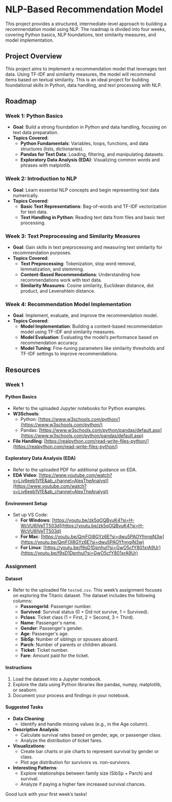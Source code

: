 # NLP-Based Recommendation Model

This project provides a structured, intermediate-level approach to building a recommendation model using NLP. The roadmap is divided into four weeks, covering Python basics, NLP foundations, text similarity measures, and model implementation.

## Project Overview

This project aims to implement a recommendation model that leverages text data. Using TF-IDF and similarity measures, the model will recommend items based on textual similarity. This is an ideal project for building foundational skills in Python, data handling, and text processing with NLP.

## Roadmap

### Week 1: Python Basics
- **Goal**: Build a strong foundation in Python and data handling, focusing on text data preparation.
- **Topics Covered**:
  - **Python Fundamentals**: Variables, loops, functions, and data structures (lists, dictionaries).
  - **Pandas for Text Data**: Loading, filtering, and manipulating datasets.
  - **Exploratory Data Analysis (EDA)**: Visualizing common words and phrases with matplotlib.

### Week 2: Introduction to NLP
- **Goal**: Learn essential NLP concepts and begin representing text data numerically.
- **Topics Covered**:
  - **Basic Text Representations**: Bag-of-words and TF-IDF vectorization for text data.
  - **Text Handling in Python**: Reading text data from files and basic text processing.

### Week 3: Text Preprocessing and Similarity Measures
- **Goal**: Gain skills in text preprocessing and measuring text similarity for recommendation purposes.
- **Topics Covered**:
  - **Text Preprocessing**: Tokenization, stop word removal, lemmatization, and stemming.
  - **Content-Based Recommendations**: Understanding how recommendations work with text data.
  - **Similarity Measures**: Cosine similarity, Euclidean distance, dot product, and Levenshtein distance.

### Week 4: Recommendation Model Implementation
- **Goal**: Implement, evaluate, and improve the recommendation model.
- **Topics Covered**:
  - **Model Implementation**: Building a content-based recommendation model using TF-IDF and similarity measures.
  - **Model Evaluation**: Evaluating the model’s performance based on recommendation accuracy.
  - **Model Tuning**: Fine-tuning parameters like similarity thresholds and TF-IDF settings to improve recommendations.

## Resources

### Week 1

#### Python Basics
- Refer to the uploaded Jupyter notebooks for Python examples.
- **W3Schools**:
  - Python: [https://www.w3schools.com/python/](https://www.w3schools.com/python/)
  - Pandas: [https://www.w3schools.com/python/pandas/default.asp](https://www.w3schools.com/python/pandas/default.asp)
- **File Handling**: [https://realpython.com/read-write-files-python/](https://realpython.com/read-write-files-python/)

#### Exploratory Data Analysis (EDA)
- Refer to the uploaded PDF for additional guidance on EDA.
- **EDA Video**: [https://www.youtube.com/watch?v=Liv6eeb1VfE&ab_channel=AlexTheAnalyst](https://www.youtube.com/watch?v=Liv6eeb1VfE&ab_channel=AlexTheAnalyst)

#### Environment Setup
- Set up VS Code:
  - **For Windows**: [https://youtu.be/zk5qOQBvuK4?si=H-WcVU6IVeTT503d](https://youtu.be/zk5qOQBvuK4?si=H-WcVU6IVeTT503d)
  - **For Mac**: [https://youtu.be/QmFOI8GYz6E?si=dwu5PAOYfnngjN3w](https://youtu.be/QmFOI8GYz6E?si=dwu5PAOYfnngjN3w)
  - **For Linux**: [https://youtu.be/f9sD1DpnhuI?si=GwO5cfY801xrA9Ur](https://youtu.be/f9sD1DpnhuI?si=GwO5cfY801xrA9Ur)

### Assignment

#### Dataset
- Refer to the uploaded file `tested.csv`. This week’s assignment focuses on exploring the Titanic dataset. The dataset includes the following columns:
  - **PassengerId**: Passenger number.
  - **Survived**: Survival status (0 = Did not survive, 1 = Survived).
  - **Pclass**: Ticket class (1 = First, 2 = Second, 3 = Third).
  - **Name**: Passenger's name.
  - **Gender**: Passenger's gender.
  - **Age**: Passenger's age.
  - **SibSp**: Number of siblings or spouses aboard.
  - **Parch**: Number of parents or children aboard.
  - **Ticket**: Ticket number.
  - **Fare**: Amount paid for the ticket.

#### Instructions
1. Load the dataset into a Jupyter notebook.
2. Explore the data using Python libraries like pandas, numpy, matplotlib, or seaborn.
3. Document your process and findings in your notebook.

#### Suggested Tasks
- **Data Cleaning**:
  - Identify and handle missing values (e.g., in the Age column).
- **Descriptive Analysis**:
  - Calculate survival rates based on gender, age, or passenger class.
  - Analyze the distribution of ticket fares.
- **Visualizations**:
  - Create bar charts or pie charts to represent survival by gender or class.
  - Plot age distribution for survivors vs. non-survivors.
- **Interesting Patterns**:
  - Explore relationships between family size (SibSp + Parch) and survival.
  - Analyze if paying a higher fare increased survival chances.

Good luck with your first week’s tasks!

